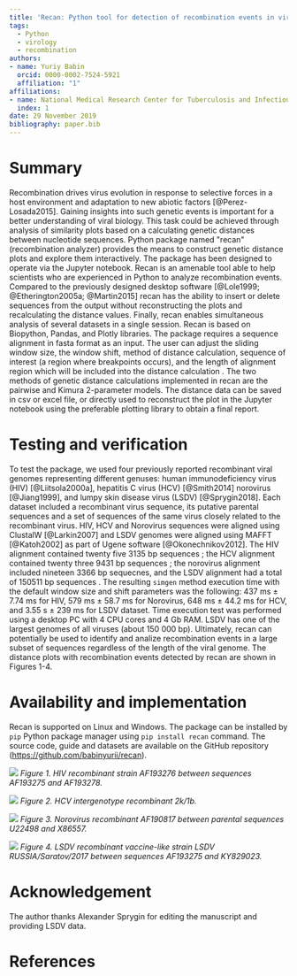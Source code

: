 ```yaml
---
title: 'Recan: Python tool for detection of recombination events in viral genomes'
tags:
  - Python
  - virology
  - recombination
authors:
- name: Yuriy Babin
  orcid: 0000-0002-7524-5921
  affiliation: "1"
affiliations: 
- name: National Medical Research Center for Tuberculosis and Infectious Diseases
  index: 1
date: 29 November 2019
bibliography: paper.bib
---
```



# Summary

Recombination drives virus evolution in response to selective forces in a host environment and adaptation to new abiotic factors [@Perez-Losada2015].
Gaining insights into such genetic events is important for a better understanding of viral biology. This task could be achieved through analysis of similarity plots based on a calculating genetic distances between nucleotide sequences.
Python package named "recan" (recombination analyzer) provides the means to construct genetic distance plots and explore them interactively. The package has been designed to operate via the Jupyter notebook. Recan is an amenable tool able to help scientists who are experienced in Python to analyze recombination events.
Compared to the previously designed desktop software [@Lole1999; @Etherington2005a; @Martin2015] recan has the ability to insert or delete sequences from the output without reconstructing the plots and recalculating the distance values. Finally, recan enables simultaneous analysis of several datasets in a single session. Recan is based on Biopython, Pandas, and Plotly libraries. The package requires a sequence alignment in fasta format as an input. The user can adjust the sliding window size, the window shift, method of distance calculation, sequence of interest (a region where breakpoints occurs), and the length of alignment region which will be included into the distance calculation . The two methods of genetic distance calculations implemented in recan are the pairwise and Kimura 2-parameter models. The distance data can be saved in csv or excel file, or directly used to reconstruct the plot in the Jupyter notebook using the preferable plotting library to obtain a final report. 

# Testing and verification
To test the package, we used four previously reported recombinant viral genomes representing different genuses: human immunodeficiency virus (HIV) [@Liitsola2000a], hepatitis C virus (HCV) [@Smith2014] norovirus [@Jiang1999], and lumpy skin disease virus (LSDV) [@Sprygin2018].
Each dataset included a recombinant virus sequence, its putative parental sequences and a set of sequences of the same virus closely related to the recombinant virus. HIV, HCV and Norovirus sequences were aligned using ClustalW [@Larkin2007] and LSDV genomes were aligned using MAFFT [@Katoh2002] as part of Ugene software [@Okonechnikov2012].
The HIV alignment contained twenty five 3135 bp sequences ; the HCV alignment contained twenty three 9431 bp sequences ; the norovirus alignment included nineteen 3366 bp sequecnes, and the LSDV alignment had a total of 150511 bp sequences . The resulting `simgen` method execution time with the default window size and shift parameters was the following: 437 ms ± 7.74 ms for HIV, 579 ms ± 58.7 ms for Norovirus, 648 ms ± 44.2 ms for HCV, and 3.55 s ± 239 ms for LSDV dataset. Time execution test was performed using a desktop PC with 4 CPU cores and 4 Gb RAM. LSDV has one of the largest genomes of all viruses (about 150 000 bp). Ultimately, recan can potentially be used to identify and analize recombination events in a large subset of sequences regardless of the length of the viral genome. The distance plots with recombination events detected by recan are shown in Figures 1-4.

# Availability and implementation
Recan is supported on Linux and Windows. The package can be installed by `pip` Python package manager using `pip install recan` command. The source code, guide and datasets are available on the GitHub repository (https://github.com/babinyurii/recan). 

![](https://raw.githubusercontent.com/babinyurii/recan/master/paper_plots/hiv_rec_kal153.png)
_Figure 1. HIV recombinant strain AF193276 between sequences AF193275 and AF193278._


![](https://raw.githubusercontent.com/babinyurii/recan/master/paper_plots/hcv_2k_1b_rec.png)
_Figure 2. HCV intergenotype recombinant 2k/1b._


![](https://raw.githubusercontent.com/babinyurii/recan/master/paper_plots/norovirus_rec.png)
_Figure 3. Norovirus recombinant AF190817 between parental sequences U22498 and X86557._


![](https://raw.githubusercontent.com/babinyurii/recan/master/paper_plots/lsdv_rec_sar.png)
_Figure 4. LSDV recombinant vaccine-like strain LSDV RUSSIA/Saratov/2017 between sequences AF193275 and KY829023._

# Acknowledgement 
The author thanks Alexander Sprygin for editing the manuscript and providing LSDV data.



# References
